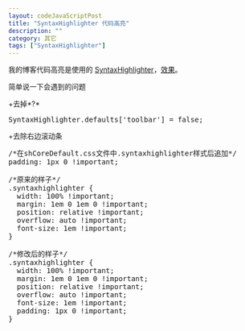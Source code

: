 ```yaml
---
layout: codeJavaScriptPost
title: "SyntaxHighlighter 代码高亮"
description: ""
category: 其它
tags: ["SyntaxHighlighter"]
---
```


我的博客代码高亮是使用的 [SyntaxHighlighter](http://alexgorbatchev.com/SyntaxHighlighter/)，[效果](http://www.wangwenzhuang.com/2014/06/26/00002/)。

简单说一下会遇到的问题

+去掉*?*

<pre class="brush: js;">
SyntaxHighlighter.defaults['toolbar'] = false;
</pre>

+去除右边滚动条

<pre class="brush: css;">
/*在shCoreDefault.css文件中.syntaxhighlighter样式后追加*/
padding: 1px 0 !important;

/*原来的样子*/
.syntaxhighlighter {
  width: 100% !important;
  margin: 1em 0 1em 0 !important;
  position: relative !important;
  overflow: auto !important;
  font-size: 1em !important;
}

/*修改后的样子*/
.syntaxhighlighter {
  width: 100% !important;
  margin: 1em 0 1em 0 !important;
  position: relative !important;
  overflow: auto !important;
  font-size: 1em !important;
  padding: 1px 0 !important;
}
</pre>